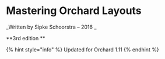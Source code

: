 # Mastering Orchard Layouts

_Written by Sipke Schoorstra – 2016_

**3rd edition**

{% hint style="info" %}
 Updated for Orchard 1.11
{% endhint %}

